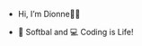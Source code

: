 - Hi, I’m Dionne👋🏽

- 🥎 Softbal and 💻 Coding is Life!

<!---
Dionnesaragoza/Dionnesaragoza is a ✨ special ✨ repository because its `README.md` (this file) appears on your GitHub profile.
--->
